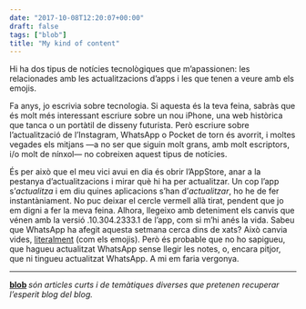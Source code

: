 ```yaml
---
date: "2017-10-08T12:20:07+00:00"
draft: false
tags: ["blob"]
title: "My kind of content"
---
```

<p>Hi ha dos tipus de notícies tecnològiques que m’apassionen: les relacionades amb les actualitzacions d’apps i les que tenen a veure amb els emojis.&nbsp;</p><!-- more --><p>Fa anys, jo escrivia sobre tecnologia. Si aquesta és la teva feina, sabràs que és molt més interessant escriure sobre un nou iPhone, una web històrica que tanca o un portàtil de disseny futurista. Però escriure sobre l’actualització de l’Instagram, WhatsApp o Pocket de torn és avorrit, i moltes vegades els mitjans —a no ser que siguin molt grans, amb molt escriptors, i/o molt de nínxol— no cobreixen aquest tipus de notícies.&nbsp;</p><p>És per això que el meu vici avui en dia és obrir l’AppStore, anar a la pestanya d’actualitzacions i mirar què hi ha per actualitzar. Un cop l’app s’<i>actualitza</i>&nbsp;i em diu quines aplicacions s’han d’<i>actualitzar</i>, ho he de fer instantàniament. No puc deixar el cercle vermell allà tirat, pendent que jo em digni a fer la meva feina. Alhora, llegeixo amb deteniment els canvis que vénen amb la versió .10.304.2333.1 de l’app, com si m’hi anés la vida. Sabeu que WhatsApp ha afegit aquesta setmana cerca dins de xats? Això canvia vides, <a href="https://www.theverge.com/2017/7/27/16050220/whatsapp-1-billion-daily-users-250-million-whatsapp-status">literalment</a>&nbsp;(com els emojis). Però és probable que no ho sapigueu, que hagueu actualitzat WhatsApp sense llegir les notes, o, encara pitjor, que ni tingueu actualitzat WhatsApp. A mi em faria vergonya.</p><hr><p><b><a href="http://enricllonch.com/tagged/blob">blob</a>&nbsp;</b><i>són articles curts i de temàtiques diverses que pretenen recuperar l’esperit blog del blog.&nbsp;</i></p>